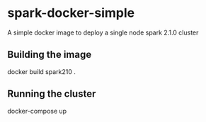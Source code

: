 # spark-docker-simple
A simple docker image to deploy a single node spark 2.1.0 cluster

## Building the image
docker build spark210 .

## Running the cluster
docker-compose up
